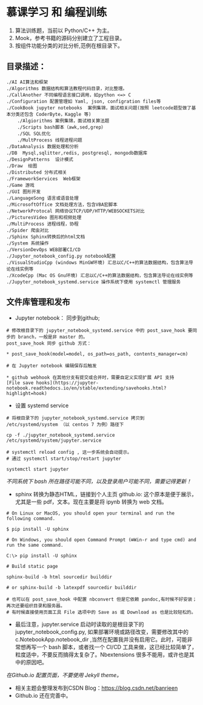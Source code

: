 慕课学习 和 编程训练
===================================

1. 算法训练题，当前以 Python/C++ 为主。
2. Mook，参考书籍的源码分别建立了工程目录。
3. 按组件功能分类的对比分析,范例在根目录下。

目录描述：
------------------------------------
    ./AI AI算法和框架
    ./Algorithms 数据结构和算法教程代码目录，对比整理。
    ./CallAnother 不同编程语言接口调用，如python <=> C
    ./Configuration 配置管理如 Yaml, json, configration files等
    ./CookBook jupyter notebooks  案例集锦，面试相关问题(按照 leetcode题型做了基本分类还包含 CoderByte，Kaggle 等)
        ./Algiorithms 案例集锦，面试相关算法题
        ./Scripts bash脚本（awk,sed,grep）
        ./SQL SQL优化
        ./MultProcess 线程进程问题
    ./DataAnalysis 数据处理和分析
    ./DB  Mysql,sqlitter,redis, postgresql, mongodb数据库
    ./DesignPatterns  设计模式
    ./Draw  绘图
    ./Distributed 分布式相关
    ./FrameworkServices  Web框架
    ./Game 游戏
    ./GUI 图形开发
    ./LanguageSong 语言或语音处理
    ./MicrosoftOffice 文档处理方法，包含VBA宏脚本
    ./NetworkProtocal 网络协议TCP/UDP/HTTP/WEBSOCKETS对比
    ./PicturesVideo 图形和视频处理
    ./MultiProcess 进程线程，协程
    ./Spider 爬虫对比
    ./Sphinx Sphinx转换后的html文档
    ./System 系统操作
    ./VersionDevOps WEB部署CI/CD
    ./Jupyter_notebook_config.py notebook配置
    ./VisualStudioCpp (windows MinGW环境) 汇总以C/C++的算法数据结构，包含算法导论在线实例等
    ./XcodeCpp (Mac OS Gnu环境) 汇总以C/C++的算法数据结构，包含算法导论在线实例等
    ./Jupyter_notebook_systemd.service 操作系统下使用 systemctl 管理服务  

文件库管理和发布
----------------------------------------------------        
* Jupyter notebook： 同步到github; 

```
# 修改根目录下的 jupyter_notebook_systemd.service 中的 post_save_hook 要同步的 branch，一般是非 master 的。
post_save_hook 同步 github 方式：

* post_save_hook(model=model, os_path=os_path, contents_manager=cm)

# 在 Jupyter notebook 编辑保存后触发

* github webhook 在其他分支有提交或合并时，需要自定义实现扩展 API 支持 
[File save hooks](https://jupyter-notebook.readthedocs.io/en/stable/extending/savehooks.html?highlight=hook)

```

* 设置 systemd service

```
# 将根目录下的 jupyter_notebook_systemd.service 拷贝到 /etc/systemd/system （以 centos 7 为例）路径下

cp -f ./jupyter_notebook_systemd.service /etc/systemd/system/jupyter.service

# systemctl reload config , 这一步系统会自动提示。
# 通过 systemctl start/stop/restart jupyter 

systemctl start jupyter 

```
  *不同系统下 bash 所在路径可能不同，以及登录用户可能不同，需要记得更新！*

* sphinx 转换为静态HTML，链接到个人主页 github.io:
  这个原本是便于展示，尤其是一些 pdf，文本。现在主要是将 ipynb 转换为 web 文档。

```
# On Linux or MacOS, you should open your terminal and run the following command.

$ pip install -U sphinx

# On Windows, you should open Command Prompt (⊞Win-r and type cmd) and run the same command.

C:\> pip install -U sphinx

# Build static page

sphinx-build -b html sourcedir builddir

# or sphinx-build -b latexpdf sourcedir builddir

# 也可以在 post_save_hook 中配置 nbconvert 但是它依赖 pandoc,有时候不好安装；再次还要组织目录和服务器。
# 有时候直接使用页面工具 File 选项中的 Save as 或 Download as 也是比较轻松的。
```
* 最后注意，jupyter.service 启动时读取的是根目录下的 jupyter_notebook_config.py, 如果部署环境或路径改变，需要修改其中的 c.NotebookApp.notebook_dir ,当然在配置我并没有启用它。此时，可能非常想再写一个 bash 脚本，或者找一个 CI/CD 工具来做，这已经比较简单了，粒度适中，不要反而搞得太复杂了。Nbextensions 很多不能用，或许也是其中的原因吧。

*在Github.io 配置页面，不要使用 Jekyll theme。*

* 相关主题会整理发布到CSDN Blog：https://blog.csdn.net/banrieen
* Github.io 还在完善中。